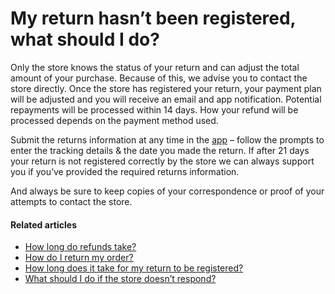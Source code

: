 # My return hasn’t been registered, what should I do?

Only the store knows the status of your return and can adjust the total amount of your purchase. Because of this, we advise you to contact the store directly. Once the store has registered your return, your payment plan will be adjusted and you will receive an email and app notification. Potential repayments will be processed within 14 days. How your refund will be processed depends on the payment method used.

Submit the returns information at any time in the [app](https://app.klarna.com/login) – follow the prompts to enter the tracking details \& the date you made the return. If after 21 days your return is not registered correctly by the store we can always support you if you’ve provided the required returns information.

And always be sure to keep copies of your correspondence or proof of your attempts to contact the store.

#### Related articles

* [How long do refunds take?](https://www.klarna.com/us/customer-service/how-long-do-refunds-take/)
* [How do I return my order?](https://www.klarna.com/us/customer-service/how-do-i-return-my-order/)
* [How long does it take for my return to be registered?](https://www.klarna.com/us/customer-service/how-long-does-it-take-for-my-return-to-be-registered/)
* [What should I do if the store doesn’t respond?](https://www.klarna.com/us/customer-service/what-should-i-do-if-the-store-doesnt-respond/)
